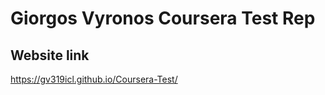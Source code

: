 # Giorgos Vyronos Coursera Test Rep
## Website link
</hi><link>https://gv319icl.github.io/Coursera-Test/</Link>